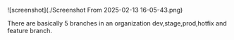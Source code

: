![screenshot](./Screenshot From 2025-02-13 16-05-43.png)

There are basically 5 branches in an organization dev,stage,prod,hotfix and feature branch.
